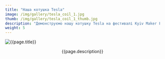 ```yaml
---
title: "Наша котушка Tesla"
image: /img/gallery/tesla_coil_1.jpg
thumb: /img/gallery/tesla_coil_1_thumb.jpg
description: "Демонструємо нашу котушку Tesla на фестивалі Kyiv Maker Faire"
weight: 5
---
```


![{{page.title}} ]({{page.image}})

<p style="text-align: center;">{{page.description}}</p>
